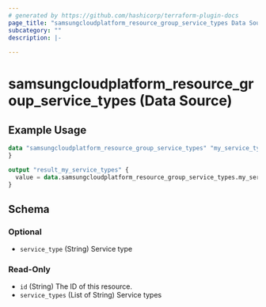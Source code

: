 ```yaml
---
# generated by https://github.com/hashicorp/terraform-plugin-docs
page_title: "samsungcloudplatform_resource_group_service_types Data Source - scp"
subcategory: ""
description: |-
  
---
```


# samsungcloudplatform_resource_group_service_types (Data Source)



## Example Usage

```terraform
data "samsungcloudplatform_resource_group_service_types" "my_service_types" {
}

output "result_my_service_types" {
  value = data.samsungcloudplatform_resource_group_service_types.my_service_types
}
```

<!-- schema generated by tfplugindocs -->
## Schema

### Optional

- `service_type` (String) Service type

### Read-Only

- `id` (String) The ID of this resource.
- `service_types` (List of String) Service types


